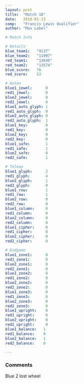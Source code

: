 ```yaml
---
layout: post
title:  "Match 18"
date:   2018-01-13
comp:   "Francis Lewis Qualifier"
author: "Max Lobel"

# Match Info

# Details
blue_team1:   "9137"
blue_team2:   "11997"
red_team1:    "13645"
red_team2:    "13574"
blue_score:   76
red_score:    53

# Auton
blue1_jewel:      0
red1_jewel:       0
blue2_jewel:      0
red2_jewel:       0
blue1_auto_glyph: 1
red1_auto_glyph:  0
blue2_auto_glyph: 0
red2_auto_glyph:  1
blue1_key:        0
red1_key:         0
blue2_key:        0
red2_key:         0
blue1_safe:       1
red1_safe:        1
blue2_safe:       0
red2_safe:        1

# Teleop
blue1_glyph:      2
red1_glyph:       4
blue2_glyph:      1
red2_glyph:       0
blue1_row:        1
red1_row:         1
blue2_row:        0
red2_row:         0
blue1_column:     0
red1_column:      0
blue2_column:     0
red2_column:      0
blue1_cipher:     0
red1_cipher:      0
blue2_cipher:     0
red2_cipher:      0

# Endgame
blue1_zone1:      0
red1_zone1:       0
blue2_zone1:      0
red2_zone1:       0
blue1_zone2:      0
red1_zone2:       0
blue2_zone2:      0
red2_zone2:       0
blue1_zone3:      0
red1_zone3:       0
blue2_zone3:      0
red2_zone3:       0
blue1_upright:    0
red1_upright:     0
blue2_upright:    0
red2_upright:     0
blue1_balance:   1
red1_balance:    0
blue2_balance:   1
red2_balance:    0

---
```


### Comments
Blue 2 lost wheel 
